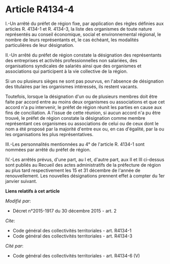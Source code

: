 # Article R4134-4

I.-Un arrêté du préfet de région fixe, par application des règles définies aux articles R. 4134-1 et R. 4134-3, la liste des
organismes de toute nature représentés au conseil économique, social et environnemental régional, le nombre de leurs
représentants et, le cas échéant, les modalités particulières de leur désignation. 

II.-Un arrêté du préfet de région constate la désignation des représentants des entreprises et activités professionnelles non
salariées, des organisations syndicales de salariés ainsi que des organismes et associations qui participent à la vie
collective de la région. 

Si un ou plusieurs sièges ne sont pas pourvus, en l'absence de désignation des titulaires par les organismes intéressés, ils
restent vacants. 

Toutefois, lorsque la désignation d'un ou de plusieurs membres doit être faite par accord entre au moins deux organismes ou
associations et que cet accord n'a pu intervenir, le préfet de région réunit les parties en cause aux fins de conciliation. A
l'issue de cette réunion, si aucun accord n'a pu être trouvé, le préfet de région constate la désignation comme membre
représentant ces organismes ou associations de celui ou de ceux dont le nom a été proposé par la majorité d'entre eux ou, en
cas d'égalité, par la ou les organisations les plus représentatives. 

III.-Les personnalités mentionnées au 4° de l'article R. 4134-1 sont nommées par arrêté du préfet de région. 

IV.-Les arrêtés prévus, d'une part, au I et, d'autre part, aux II et III ci-dessus sont publiés au Recueil des actes
administratifs de la préfecture de région au plus tard respectivement les 15 et 31 décembre  de l'année de renouvellement.
Les nouvelles désignations prennent effet à compter du 1er janvier suivant.

**Liens relatifs à cet article**

_Modifié par_:

  - Décret n°2015-1917 du 30 décembre 2015 - art. 2

_Cite_:

  - Code général des collectivités territoriales - art. R4134-1
  - Code général des collectivités territoriales - art. R4134-3

_Cité par_:

  - Code général des collectivités territoriales - art. R4134-6 (V)

